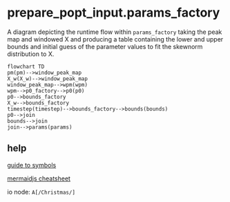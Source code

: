 # prepare_popt_input.params_factory

A diagram depicting the runtime flow within `params_factory` taking the peak map and windowed X and producing a table containing the lower and upper bounds and initial guess of the parameter values to fit the skewnorm distribution to X.

```mermaid
flowchart TD
pm(pm)-->window_peak_map
X_w(X_w)-->window_peak_map
window_peak_map-->wpm(wpm)
wpm-->p0_factory-->p0(p0)
p0-->bounds_factory
X_w-->bounds_factory
timestep(timestep)-->bounds_factory-->bounds(bounds)
p0-->join
bounds-->join
join-->params(params)
```

## help

[guide to symbols](https://www.researchgate.net/figure/Standard-Flowchart-Symbols_fig1_338671462)

[mermaidjs cheatsheet](https://jojozhuang.github.io/tutorial/mermaid-cheat-sheet/)

io node: `A[/Christmas/]`